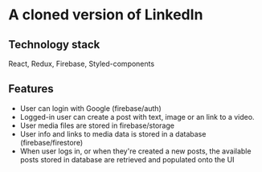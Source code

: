 # A cloned version of LinkedIn

## Technology stack
React, Redux, Firebase, Styled-components

## Features
- User can login with Google (firebase/auth)
- Logged-in user can create a post with text, image or an link to a video. 
- User media files are stored in firebase/storage
- User info and links to media data is stored in a database (firebase/firestore)
- When user logs in, or when they're created a new posts, the available posts stored in database are retrieved and populated onto the UI
